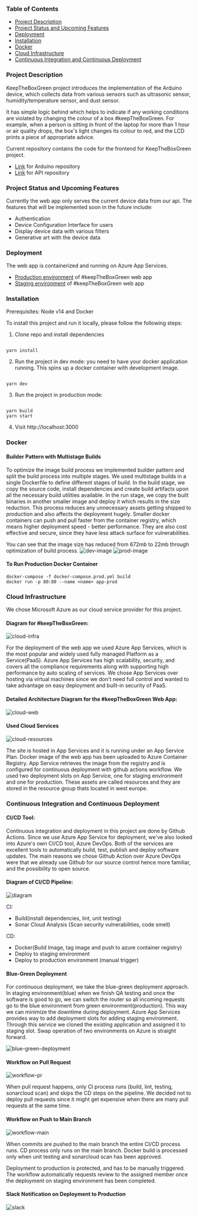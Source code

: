 ### Table of Contents

- [Project Description](#project-description)
- [Project Status and Upcoming Features](#project-status-and-upcoming-features)
- [Deployment](#deployment)
- [Installation](#installation)
- [Docker](#docker)
- [Cloud Infrastructure](#cloud-infrastructure)
- [Continuous Integration and Continuous Deployment](#continuous-integration-and-continuous-deployment)

### Project Description

KeepTheBoxGreen project introduces the implementation of the Arduino device, which collects data from various sensors such as ultrasonic sensor, humidity/temperature sensor, and dust sensor.

It has simple logic behind which helps to indicate if any working conditions are violated by changing the colour of a box #keepTheBoxGreen. For example, when a person is sitting in front of the laptop for more than 1 hour or air quality drops, the box's light changes its colour to red, and the LCD prints a piece of appropriate advice.

Current repository contains the code for the frontend for KeepTheBoxGreen project.

- [Link](https://github.com/some-otter-thing/keepTheBoxGreen-arduino) for Arduino repository
- [Link](https://github.com/some-otter-thing/keepTheBoxGreen-api) for API repository

### Project Status and Upcoming Features

Currently the web app only serves the current device data from our api.
The features that will be implemented soon in the future include:

- Authentication
- Device Configuration Interface for users
- Display device data with various filters
- Generative art with the device data

### Deployment

The web app is containerized and running on Azure App Services.

- [Production environment](https://ktbg-webapp.azurewebsites.net/) of #keepTheBoxGreen web app
- [Staging environment](https://ktbg-webapp-staging.azurewebsites.net/) of #keepTheBoxGreen web app

### Installation

Prerequisites: Node v14 and Docker

To install this project and run it locally, please follow the following steps:

1. Clone repo and install dependencies

```

yarn install

```

2. Run the project in dev mode: you need to have your docker application running. This spins up a docker container with development image.

```

yarn dev

```

3. Run the project in production mode:

```

yarn build
yarn start

```

4. Visit http://localhost:3000

### Docker

#### Builder Pattern with Multistage Builds

To optimize the image build process we implemented builder pattern and split the build process into multiple stages. We used multistage builds in a single Dockerfile to define different stages of build. In the build stage, we copy the source code, install dependencies and create build artifacts upon all the necessary build utilities available. In the run stage, we copy the built binaries in another smaller image and deploy it which results in the size reduction. This process reduces any unnecessary assets getting shipped to production and also affects the deployment hugely. Smaller docker containers can push and pull faster from the container registry, which means higher deployment speed - better performance. They are also cost effective and secure, since they have less attack surface for vulnerabilities.

You can see that the image size has reduced from 672mb to 22mb through optimization of build process.
![dev-image](assets/dev-image.png)
![prod-image](assets/prod-image.png)

#### To Run Production Docker Container

```
docker-compose -f docker-compose.prod.yml build
docker run -p 80:80 --name <name> app-prod
```

### Cloud Infrastructure

We chose Microsoft Azure as our cloud service provider for this project.

#### Diagram for #keepTheBoxGreen:

![cloud-infra](assets/cloud-infra.png)

For the deployment of the web app we used Azure App Services, which is the most popular and widely used fully managed Platform as a Service(PaaS). Azure App Services has high scalability, security, and covers all the compliance requirements along with supporting high performance by auto scaling of services. We chose App Services over hosting via virtual machines since we don't need full control and wanted to take advantage on easy deployment and built-in security of PaaS.

#### Detailed Architecture Diagram for the #keepTheBoxGreen Web App:

![cloud-web](assets/cloud-diagram.png)

#### Used Cloud Services

![cloud-resources](assets/cloud-resources.png)

The site is hosted in App Services and it is running under an App Service Plan. Docker image of the web app has been uploaded to Azure Container Registry. App Service retrieves the image from the registry and is configured for continuous deployment with github actions workflow. We used two deployment slots on App Service, one for staging environment and one for production. These assets are called resources and they are stored in the resource group thats located in west europe.

### Continuous Integration and Continuous Deployment

#### CI/CD Tool:

Continuous integration and deployment in this project are done by Github Actions. Since we use Azure App Service for deployment, we've also looked into Azure's own CI/CD tool, Azure DevOps. Both of the services are excellent tools to automatically build, test, publish and deploy software updates. The main reasons we chose Github Action over Azure DevOps were that we already use Github for our source control hence more familiar, and the possibility to open source.

#### Diagram of CI/CD Pipeline:

![diagram](assets/cicd.drawio.png)

CI:

- Build(install dependencies, lint, unit testing)
- Sonar Cloud Analysis (Scan security vulnerabilities, code smell)

CD:

- Docker(Build Image, tag image and push to azure container registry)
- Deploy to staging environment
- Deploy to production environment (manual trigger)

#### Blue-Green Deployment

For continuous deployment, we take the blue-green deployment approach. In staging environment(blue) when we finish QA testing and once the software is good to go, we can switch the router so all incoming requests go to the blue environment from green environment(production). This way we can minimize the downtime during deployment. Azure App Services provides way to add deployment slots for adding staging environment. Through this service we cloned the existing application and assigned it to staging slot. Swap operation of two environments on Azure is straight forward.

![blue-green-deployment](assets/deployment-slots.png)

#### Workflow on Pull Request

![workflow-pr](assets/pr-workflow.png)

When pull request happens, only CI process runs (build, lint, testing, sonarcloud scan) and skips the CD steps on the pipeline. We decided not to deploy pull requests since it might get expensive when there are many pull requests at the same time.

#### Workflow on Push to Main Branch

![workflow-main](assets/review-deployment.png)

When commits are pushed to the main branch the entire CI/CD process runs. CD process only runs on the main branch. Docker build is processed only when unit testing and sonarcloud scan has been approved.

Deployment to production is protected, and has to be manually triggered. The workflow automatically requests review to the assigned member once the deployment on staging environment has been completed.

#### Slack Notification on Deployment to Production

![slack](assets/slack.png)
